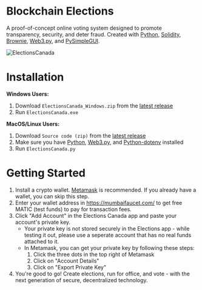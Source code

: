 # Blockchain Elections
A proof-of-concept online voting system designed to promote transparency, security, and deter fraud. Created with [Python](https://www.python.org/), [Solidity](https://github.com/ethereum/solidity), [Brownie](https://github.com/eth-brownie/brownie), [Web3.py](https://github.com/ethereum/web3.py), and [PySimpleGUI](https://github.com/PySimpleGUI/PySimpleGUI).

![ElectionsCanada](https://user-images.githubusercontent.com/18093763/174925401-a60b3544-fb70-4803-a520-9a03bd38e107.png)

# Installation
**Windows Users:**
1. Download `ElectionsCanada_Windows.zip` from the [latest release](https://github.com/2021-2022-McCafferyICS/gr-12-ics-portfolio-xavierdmello/releases/latest)
2. Run `ElectionsCanada.exe`

**MacOS/Linux Users:**
1. Download `Source code (zip)` from the [latest release](https://github.com/2021-2022-McCafferyICS/gr-12-ics-portfolio-xavierdmello/releases/latest)
2. Make sure you have [Python](https://www.python.org/), [Web3.py](https://pypi.org/project/web3/), and [Python-dotenv](https://pypi.org/project/python-dotenv/) installed
3. Run `ElectionsCanada.py`

# Getting Started 
1. Install a crypto wallet. [Metamask](https://metamask.io/) is recommended. If you already have a wallet, you can skip this step.
2. Enter your wallet address in https://mumbaifaucet.com/ to get free MATIC (test funds) to pay for transaction fees.
3. Click "Add Account" in the Elections Canada app and paste your account's private key.
    - Your private key is not stored securely in the Elections app - while testing it out, please use a seperate account that has no real funds attached to it.
    - In Metamask, you can get your private key by following these steps:
      1. Click the three dots in the top right of Metamask
      2. Click on "Account Details"
      3. Click on "Export Private Key"
4. You're good to go! Create elections, run for office, and vote - with the next generation of secure, decentralized technology.
